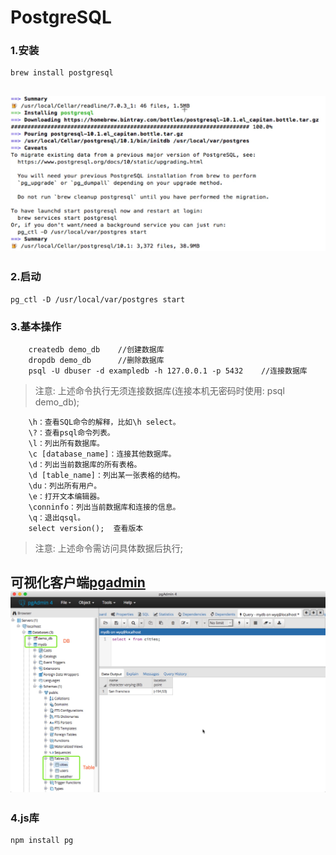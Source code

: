 # PostgreSQL

### 1.安装
    brew install postgresql
![安装-MAC](https://raw.githubusercontent.com/beiyannanfei/pgsql_test/master/demo/pic/01.jpg)
----

### 2.启动
    pg_ctl -D /usr/local/var/postgres start

### 3.基本操作
```
    createdb demo_db    //创建数据库
    dropdb demo_db      //删除数据库
    psql -U dbuser -d exampledb -h 127.0.0.1 -p 5432    //连接数据库
```
> 注意: 上述命令执行无须连接数据库(连接本机无密码时使用: psql demo_db);

```
    \h：查看SQL命令的解释，比如\h select。
    \?：查看psql命令列表。
    \l：列出所有数据库。
    \c [database_name]：连接其他数据库。
    \d：列出当前数据库的所有表格。
    \d [table_name]：列出某一张表格的结构。
    \du：列出所有用户。
    \e：打开文本编辑器。
    \conninfo：列出当前数据库和连接的信息。
    \q：退出qsql。
    select version();  查看版本
```
> 注意: 上述命令需访问具体数据后执行;
    
可视化客户端[pgadmin](https://www.postgresql.org/ftp/pgadmin/pgadmin4/v2.0/macos/)
![pgadmin](https://raw.githubusercontent.com/beiyannanfei/pgsql_test/master/demo/pic/02.jpg)    
----

### 4.js库
    npm install pg
    